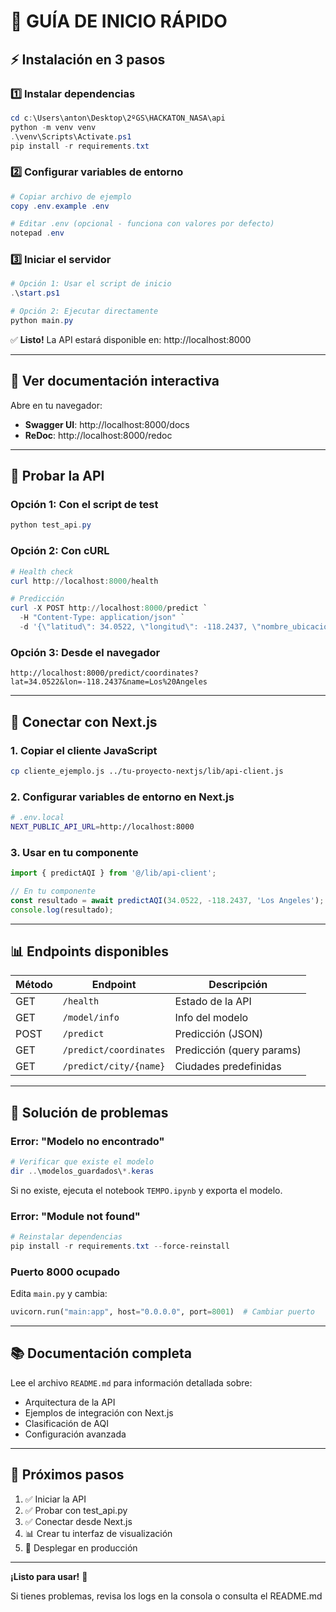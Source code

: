 # 🚀 GUÍA DE INICIO RÁPIDO

## ⚡ Instalación en 3 pasos

### 1️⃣ Instalar dependencias

```powershell
cd c:\Users\anton\Desktop\2ºGS\HACKATON_NASA\api
python -m venv venv
.\venv\Scripts\Activate.ps1
pip install -r requirements.txt
```

### 2️⃣ Configurar variables de entorno

```powershell
# Copiar archivo de ejemplo
copy .env.example .env

# Editar .env (opcional - funciona con valores por defecto)
notepad .env
```

### 3️⃣ Iniciar el servidor

```powershell
# Opción 1: Usar el script de inicio
.\start.ps1

# Opción 2: Ejecutar directamente
python main.py
```

✅ **Listo!** La API estará disponible en: http://localhost:8000

---

## 📖 Ver documentación interactiva

Abre en tu navegador:
- **Swagger UI**: http://localhost:8000/docs
- **ReDoc**: http://localhost:8000/redoc

---

## 🧪 Probar la API

### Opción 1: Con el script de test

```powershell
python test_api.py
```

### Opción 2: Con cURL

```powershell
# Health check
curl http://localhost:8000/health

# Predicción
curl -X POST http://localhost:8000/predict `
  -H "Content-Type: application/json" `
  -d '{\"latitud\": 34.0522, \"longitud\": -118.2437, \"nombre_ubicacion\": \"Los Angeles\"}'
```

### Opción 3: Desde el navegador

```
http://localhost:8000/predict/coordinates?lat=34.0522&lon=-118.2437&name=Los%20Angeles
```

---

## 🔗 Conectar con Next.js

### 1. Copiar el cliente JavaScript

```bash
cp cliente_ejemplo.js ../tu-proyecto-nextjs/lib/api-client.js
```

### 2. Configurar variables de entorno en Next.js

```bash
# .env.local
NEXT_PUBLIC_API_URL=http://localhost:8000
```

### 3. Usar en tu componente

```jsx
import { predictAQI } from '@/lib/api-client';

// En tu componente
const resultado = await predictAQI(34.0522, -118.2437, 'Los Angeles');
console.log(resultado);
```

---

## 📊 Endpoints disponibles

| Método | Endpoint | Descripción |
|--------|----------|-------------|
| GET | `/health` | Estado de la API |
| GET | `/model/info` | Info del modelo |
| POST | `/predict` | Predicción (JSON) |
| GET | `/predict/coordinates` | Predicción (query params) |
| GET | `/predict/city/{name}` | Ciudades predefinidas |

---

## 🐛 Solución de problemas

### Error: "Modelo no encontrado"

```powershell
# Verificar que existe el modelo
dir ..\modelos_guardados\*.keras
```

Si no existe, ejecuta el notebook `TEMPO.ipynb` y exporta el modelo.

### Error: "Module not found"

```powershell
# Reinstalar dependencias
pip install -r requirements.txt --force-reinstall
```

### Puerto 8000 ocupado

Edita `main.py` y cambia:
```python
uvicorn.run("main:app", host="0.0.0.0", port=8001)  # Cambiar puerto
```

---

## 📚 Documentación completa

Lee el archivo `README.md` para información detallada sobre:
- Arquitectura de la API
- Ejemplos de integración con Next.js
- Clasificación de AQI
- Configuración avanzada

---

## 🎯 Próximos pasos

1. ✅ Iniciar la API
2. ✅ Probar con test_api.py
3. ✅ Conectar desde Next.js
4. 📊 Crear tu interfaz de visualización
5. 🚀 Desplegar en producción

---

**¡Listo para usar!** 🎉

Si tienes problemas, revisa los logs en la consola o consulta el README.md
